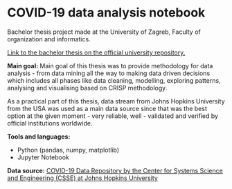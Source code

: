 # COVID-19 data analysis notebook

Bachelor thesis project made at the University of Zagreb, Faculty of organization and informatics.

[Link to the bachelor thesis on the official university repository.](https://repozitorij.foi.unizg.hr/islandora/object/foi:6363)

**Main goal:**
Main goal of this thesis was to provide methodology for data analysis - from data mining all the way to making data driven decisions which includes all phases like data cleaning, modelling, exploring patterns, analysing and visualising based on CRISP methodology.

As a practical part of this thesis, data stream from Johns Hopkins University from the USA was used as a main data source since that was the best option at the given moment - very reliable, well - validated and verified by official institutions worldwide.

**Tools and languages:**
* Python (pandas, numpy, matplotlib)
* Jupyter Notebook

**Data source:**
[COVID-19 Data Repository by the Center for Systems Science and Engineering (CSSE) at Johns Hopkins University](https://github.com/CSSEGISandData/COVID-19)
